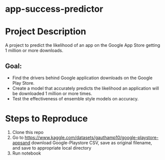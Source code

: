 # app-success-predictor

# Project Description 
A project to predict the likelihood of an app on the Google App Store getting 1 million or more downloads.

## Goal:

* Find the drivers behind Google application downloads on the Google Play Store.
* Create a model that accurately predicts the likelihood an application will be downloaded 1 million or more times.
* Test the effectiveness of ensemble style models on accuracy. 

# Steps to Reproduce
1) Clone this repo
2) Go to https://www.kaggle.com/datasets/gauthamp10/google-playstore-appsand download Google-Playstore CSV, save as original filename, and save to appropriate local directory
4) Run notebook
